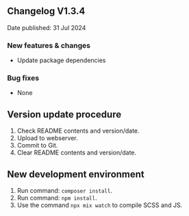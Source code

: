 ## Changelog V1.3.4 ##
Date published: 31 Jul 2024

### New features & changes ###
- Update package dependencies

### Bug fixes ###
- None

## Version update procedure ##
1. Check README contents and version/date.
2. Upload to webserver.
3. Commit to Git.
4. Clear README contents and version/date.

## New development environment ##
1. Run command: ```composer install```.
2. Run command: ```npm install```.
3. Use the command ```npx mix watch``` to compile SCSS and JS.
